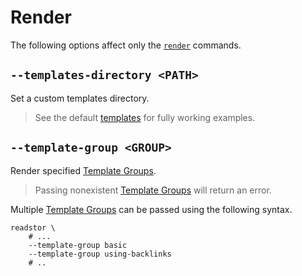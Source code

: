# Render

The following options affect only the [`render`][render] commands.

## `--templates-directory <PATH>`

Set a custom templates directory.

> <i class="fa fa-exclamation-circle"></i> See the default
> [templates][templates] for fully working examples.

## `--template-group <GROUP>`

Render specified [Template Groups][template-groups].

> <i class="fa fa-exclamation-circle"></i> Passing nonexistent
> [Template Groups][template-groups] will return an error.

Multiple [Template Groups][template-groups] can be passed using the following
syntax.

```shell
readstor \
    # ...
    --template-group basic
    --template-group using-backlinks
    # ..
```

[render]: ./01-commands.md#render
[template-groups]: ../01-templates/02-01-template-groups.md
[templates]: https://github.com/tnahs/readstor/tree/main/templates
